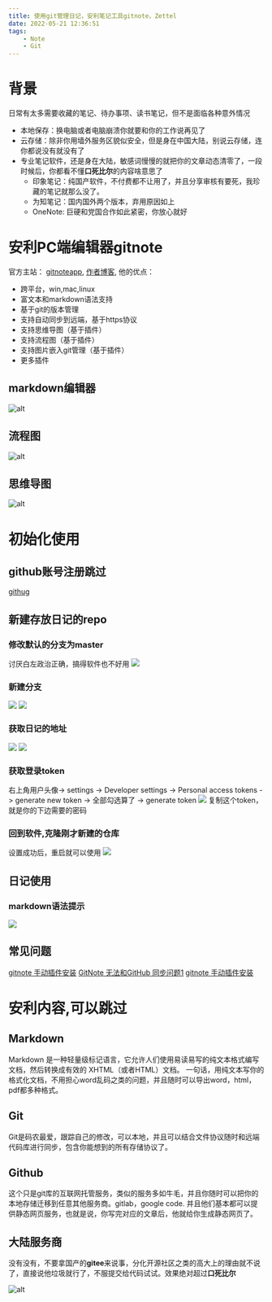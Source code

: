 ```yaml
---
title: 使用git管理日记，安利笔记工具gitnote，Zettel
date: 2022-05-21 12:36:51
tags:
    - Note
    - Git
---
```


# 背景

日常有太多需要收藏的笔记、待办事项、读书笔记，但不是面临各种意外情况
- 本地保存：换电脑或者电脑崩溃你就要和你的工作说再见了
- 云存储：除非你用墙外服务区貌似安全，但是身在中国大陆，别说云存储，连你都说没有就没有了
- 专业笔记软件，还是身在大陆，敏感词慢慢的就把你的文章动态清零了，一段时候后，你都看不懂**口死比尔**的内容啥意思了
    - 印象笔记：纯国产软件，不付费都不让用了，并且分享审核有要死，我珍藏的笔记就那么没了。
    - 为知笔记：国内国外两个版本，弃用原因如上
    - OneNote: 巨硬和党国合作如此紧密，你放心就好


# 安利PC端编辑器gitnote
官方主站： [gitnoteapp](https://gitnoteapp.com/zh/), [作者博客](https://zhaopeng.me/), 他的优点：
- 跨平台，win,mac,linux
- 富文本和markdown语法支持
- 基于git的版本管理
- 支持自动同步到远端，基于https协议
- 支持思维导图（基于插件）
- 支持流程图（基于插件）
- 支持图片嵌入git管理（基于插件）
- 更多插件

## markdown编辑器
![alt](gitnote_markdown.png)
## 流程图
![alt](gitnote_flow.png)
## 思维导图
![alt](gitnote_mind.png)

# 初始化使用
## github账号注册跳过
[githug](https://www.github.com)
## 新建存放日记的repo
### 修改默认的分支为master
讨厌白左政治正确，搞得软件也不好用
![](github_change_master.png)
### 新建分支

![](github_new_repo.png)
![](github_new_repo2.png)
### 获取日记的地址

![](github_new_repo3.png)
![](github_new_repo4.png)



### 获取登录token
右上角用户头像-> settings -> Developer settings -> Personal access tokens  -> generate new token -> 全部勾选算了 -> generate token
![](github_token.png)
复制这个token，就是你的下边需要的密码
### 回到软件,克隆刚才新建的仓库
设置成功后，重启就可以使用
![](gitnote_clone.png)


## 日记使用
### markdown语法提示
![](gitnote_helper.png)


## 常见问题
[gitnote 手动插件安装](https://zhaopeng.me/index.php/archives/gitnote-install-plugin.html)
[GitNote 无法和GitHub 同步问题1](https://www.zhaopeng.me/index.php/archives/gitnote-github-issue-1.html)
[gitnote 手动插件安装](https://zhaopeng.me/index.php/archives/gitnote-install-plugin.html)




# 安利内容,可以跳过
## Markdown
Markdown 是一种轻量级标记语言，它允许人们使用易读易写的纯文本格式编写文档，然后转换成有效的 XHTML（或者HTML）文档。 一句话，用纯文本写你的格式化文档，不用担心word乱码之类的问题，并且随时可以导出word，html，pdf都多种格式。
## Git
Git是码农最爱，跟踪自己的修改，可以本地，并且可以结合文件协议随时和远端代码库进行同步，包含你能想到的所有存储协议了。
## Github
这个只是git库的互联网托管服务，类似的服务多如牛毛，并且你随时可以把你的本地存储迁移到任意其他服务商。gitlab，google code. 并且他们基本都可以提供静态网页服务，也就是说，你写完对应的文章后，他就给你生成静态网页了。
## 大陆服务商
没有没有，不要拿国产的**gitee**来说事，分化开源社区之类的高大上的理由就不说了，直接说他垃圾就行了，不服提交给代码试试。效果绝对超过**口死比尔**

![alt](gitee_shit.jpg)


